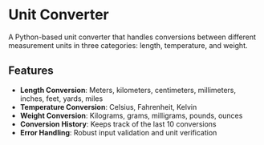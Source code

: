 # Unit Converter

A Python-based unit converter that handles conversions between different measurement units in three categories: length, temperature, and weight.

## Features

- **Length Conversion**: Meters, kilometers, centimeters, millimeters, inches, feet, yards, miles
- **Temperature Conversion**: Celsius, Fahrenheit, Kelvin
- **Weight Conversion**: Kilograms, grams, milligrams, pounds, ounces
- **Conversion History**: Keeps track of the last 10 conversions
- **Error Handling**: Robust input validation and unit verification
